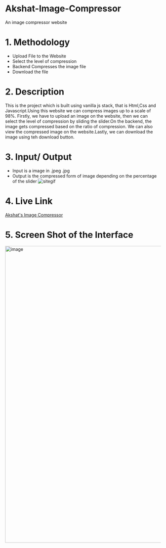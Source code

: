 # Akshat-Image-Compressor
An image compressor website
# 1. Methodology
 - Upload File to the Website
 - Select the level of compression
 - Backend Compresses the image file
 - Download the file
# 2. Description
This is the project which is built using vanilla js stack, that is Html,Css and Javascript.Using this website we can compress images up to a scale of 98%. Firstly, we have to upload an image on the website, then we can select the level of compression by sliding the slider.On the backend, the image gets compressed based on the ratio of compression. We can also view the compressed image on the website.Lastly, we can download the image using teh download button.
# 3. Input/ Output

 - Input is a image in .jpeg .jpg 
 - Output is the compressed form of image depending on the percentage of the slider
![sitegif](https://user-images.githubusercontent.com/100310619/208193173-2a0ec131-ae30-4fd2-bf00-d52a0e0d3f6d.gif)
# 4. Live Link
[Akshat's Image Compressor]("https://akshatimagecompressorwebsite.netlify.app")
# 5. Screen Shot of the Interface
<img width="960" alt="image" src="https://user-images.githubusercontent.com/100310619/208194000-4883947c-171d-48cb-804f-dd334f0e8b30.png">


